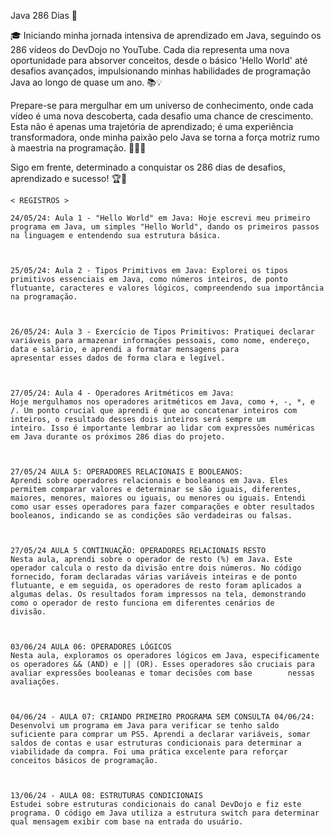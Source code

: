 Java 286 Dias 🚀

🎓 Iniciando minha jornada intensiva de aprendizado em Java, seguindo os 286 vídeos do DevDojo no YouTube. Cada dia representa uma nova oportunidade para absorver conceitos, desde o básico 'Hello World' até desafios avançados, impulsionando minhas habilidades de programação Java ao longo de quase um ano. 📚💡

  Prepare-se para mergulhar em um universo de conhecimento, onde cada vídeo é uma nova descoberta, cada desafio uma chance de crescimento. Esta não é apenas uma trajetória de aprendizado; é uma          experiência transformadora, onde minha paixão pelo Java se torna a força motriz rumo à maestria na programação. 🌟👨‍💻

  Sigo em frente, determinado a conquistar os 286 dias de desafios, aprendizado e sucesso! 🏆🚀



    < REGISTROS >

    24/05/24: Aula 1 - "Hello World" em Java: Hoje escrevi meu primeiro programa em Java, um simples "Hello World", dando os primeiros passos na linguagem e entendendo sua estrutura básica.



    25/05/24: Aula 2 - Tipos Primitivos em Java: Explorei os tipos primitivos essenciais em Java, como números inteiros, de ponto flutuante, caracteres e valores lógicos, compreendendo sua importância     na programação.



    26/05/24: Aula 3 - Exercício de Tipos Primitivos: Pratiquei declarar variáveis para armazenar informações pessoais, como nome, endereço, data e salário, e aprendi a formatar mensagens para             apresentar esses dados de forma clara e legível.



    27/05/24: Aula 4 - Operadores Aritméticos em Java:
    Hoje mergulhamos nos operadores aritméticos em Java, como +, -, *, e /. Um ponto crucial que aprendi é que ao concatenar inteiros com inteiros, o resultado desses dois inteiros será sempre um          inteiro. Isso é importante lembrar ao lidar com expressões numéricas em Java durante os próximos 286 dias do projeto.



    27/05/24 AULA 5: OPERADORES RELACIONAIS E BOOLEANOS:
    Aprendi sobre operadores relacionais e booleanos em Java. Eles permitem comparar valores e determinar se são iguais, diferentes, maiores, menores, maiores ou iguais, ou menores ou iguais. Entendi      como usar esses operadores para fazer comparações e obter resultados booleanos, indicando se as condições são verdadeiras ou falsas.



    27/05/24 AULA 5 CONTINUAÇÃO: OPERADORES RELACIONAIS RESTO 
    Nesta aula, aprendi sobre o operador de resto (%) em Java. Este operador calcula o resto da divisão entre dois números. No código fornecido, foram declaradas várias variáveis inteiras e de ponto       flutuante, e em seguida, os operadores de resto foram aplicados a algumas delas. Os resultados foram impressos na tela, demonstrando como o operador de resto funciona em diferentes cenários de         divisão.



    03/06/24 AULA 06: OPERADORES LÓGICOS
    Nesta aula, exploramos os operadores lógicos em Java, especificamente os operadores && (AND) e || (OR). Esses operadores são cruciais para avaliar expressões booleanas e tomar decisões com base        nessas avaliações.



    04/06/24 - AULA 07: CRIANDO PRIMEIRO PROGRAMA SEM CONSULTA 04/06/24:
    Desenvolvi um programa em Java para verificar se tenho saldo suficiente para comprar um PS5. Aprendi a declarar variáveis, somar saldos de contas e usar estruturas condicionais para determinar a       viabilidade da compra. Foi uma prática excelente para reforçar conceitos básicos de programação.



    13/06/24 - AULA 08: ESTRUTURAS CONDICIONAIS
    Estudei sobre estruturas condicionais do canal DevDojo e fiz este programa. O código em Java utiliza a estrutura switch para determinar qual mensagem exibir com base na entrada do usuário.

    


